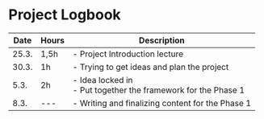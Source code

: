 # Project Logbook

| Date | Hours | Description |
| --- | --- |--- |
| 25.3. | 1,5h |- Project Introduction lecture|
| 30.3. | 1h |- Trying to get ideas and plan the project |
| 5.3. | 2h |- Idea locked in </br> - Put together the framework for the Phase 1 |
| 8.3. | --- |- Writing and finalizing content for the Phase 1 |

